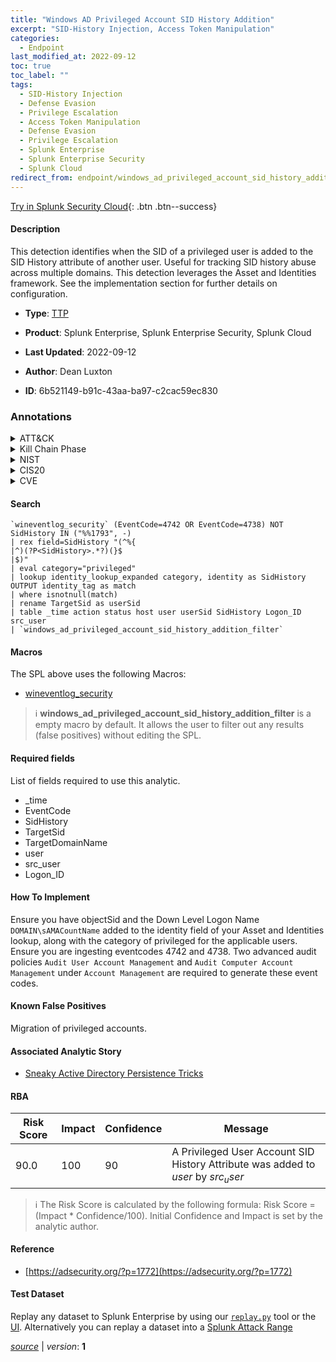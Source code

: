 ```yaml
---
title: "Windows AD Privileged Account SID History Addition"
excerpt: "SID-History Injection, Access Token Manipulation"
categories:
  - Endpoint
last_modified_at: 2022-09-12
toc: true
toc_label: ""
tags:
  - SID-History Injection
  - Defense Evasion
  - Privilege Escalation
  - Access Token Manipulation
  - Defense Evasion
  - Privilege Escalation
  - Splunk Enterprise
  - Splunk Enterprise Security
  - Splunk Cloud
redirect_from: endpoint/windows_ad_privileged_account_sid_history_addition/
---
```




[Try in Splunk Security Cloud](https://www.splunk.com/en_us/cyber-security.html){: .btn .btn--success}

#### Description

This detection identifies when the SID of a privileged user is added to the SID History attribute of another user. Useful for tracking SID history abuse across multiple domains. This detection leverages the Asset and Identities framework. See the implementation section for further details on configuration.

- **Type**: [TTP](https://github.com/splunk/security_content/wiki/Detection-Analytic-Types)
- **Product**: Splunk Enterprise, Splunk Enterprise Security, Splunk Cloud

- **Last Updated**: 2022-09-12
- **Author**: Dean Luxton
- **ID**: 6b521149-b91c-43aa-ba97-c2cac59ec830

### Annotations
<details>
  <summary>ATT&CK</summary>

<div markdown="1">

#### [ATT&CK](https://attack.mitre.org/)

| ID          | Technique   | Tactic         |
| ----------- | ----------- |--------------- |
| [T1134.005](https://attack.mitre.org/techniques/T1134/005/) | SID-History Injection | Defense Evasion, Privilege Escalation |

| [T1134](https://attack.mitre.org/techniques/T1134/) | Access Token Manipulation | Defense Evasion, Privilege Escalation |

</div>
</details>


<details>
  <summary>Kill Chain Phase</summary>

<div markdown="1">

* Exploitation


</div>
</details>


<details>
  <summary>NIST</summary>

<div markdown="1">

* DE.CM



</div>
</details>

<details>
  <summary>CIS20</summary>

<div markdown="1">

* CIS 10



</div>
</details>

<details>
  <summary>CVE</summary>

<div markdown="1">


</div>
</details>


#### Search

```
`wineventlog_security` (EventCode=4742 OR EventCode=4738) NOT SidHistory IN ("%%1793", -) 
| rex field=SidHistory "(^%{
|^)(?P<SidHistory>.*?)(}$
|$)" 
| eval category="privileged" 
| lookup identity_lookup_expanded category, identity as SidHistory OUTPUT identity_tag as match 
| where isnotnull(match) 
| rename TargetSid as userSid 
| table _time action status host user userSid SidHistory Logon_ID src_user 
| `windows_ad_privileged_account_sid_history_addition_filter`
```

#### Macros
The SPL above uses the following Macros:
* [wineventlog_security](https://github.com/splunk/security_content/blob/develop/macros/wineventlog_security.yml)

> :information_source:
> **windows_ad_privileged_account_sid_history_addition_filter** is a empty macro by default. It allows the user to filter out any results (false positives) without editing the SPL.



#### Required fields
List of fields required to use this analytic.
* _time
* EventCode
* SidHistory
* TargetSid
* TargetDomainName
* user
* src_user
* Logon_ID



#### How To Implement
Ensure you have objectSid and the Down Level Logon Name `DOMAIN\sAMACountName` added to the identity field of your Asset and Identities lookup, along with the category of privileged for the applicable users. Ensure you are ingesting eventcodes 4742 and 4738. Two advanced audit policies `Audit User Account Management` and `Audit Computer Account Management` under `Account Management` are required to generate these event codes.
#### Known False Positives
Migration of privileged accounts.

#### Associated Analytic Story
* [Sneaky Active Directory Persistence Tricks](/stories/sneaky_active_directory_persistence_tricks)




#### RBA

| Risk Score  | Impact      | Confidence   | Message      |
| ----------- | ----------- |--------------|--------------|
| 90.0 | 100 | 90 | A Privileged User Account SID History Attribute was added to $user$ by $src_user$ |


> :information_source:
> The Risk Score is calculated by the following formula: Risk Score = (Impact * Confidence/100). Initial Confidence and Impact is set by the analytic author.


#### Reference

* [https://adsecurity.org/?p=1772](https://adsecurity.org/?p=1772)



#### Test Dataset
Replay any dataset to Splunk Enterprise by using our [`replay.py`](https://github.com/splunk/attack_data#using-replaypy) tool or the [UI](https://github.com/splunk/attack_data#using-ui).
Alternatively you can replay a dataset into a [Splunk Attack Range](https://github.com/splunk/attack_range#replay-dumps-into-attack-range-splunk-server)




[*source*](https://github.com/splunk/security_content/tree/develop/detections/endpoint/windows_ad_privileged_account_sid_history_addition.yml) \| *version*: **1**